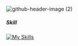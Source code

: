 
![github-header-image (2)](https://github.com/user-attachments/assets/9ea1e938-7634-4a21-b0cf-3b209f041542)

##### Skill
[![My Skills](https://skillicons.dev/icons?i=html,css,php,python,cxx,&perline=3)](https://skillicons.dev)

